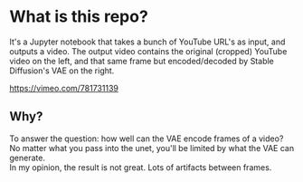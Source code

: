 # What is this repo?
It's a Jupyter notebook that takes a bunch of YouTube URL's as input, and outputs a video. The output video contains the original (cropped) YouTube video on the left, and that same frame but encoded/decoded by Stable Diffusion's VAE on the right.

https://vimeo.com/781731139

## Why?
To answer the question: how well can the VAE encode frames of a video? No matter what you pass into the unet, you'll be limited by what the VAE can generate.  
In my opinion, the result is not great. Lots of artifacts between frames. 